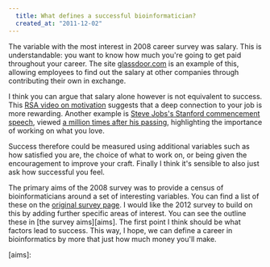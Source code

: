 ```yaml
--- 
  title: What defines a successful bioinformatician? 
  created_at: "2011-12-02"
---
```


The variable with the most interest in 2008 career survey was salary. This is
understandable: you want to know how much you're going to get paid throughout
your career. The site [glassdoor.com][] is an example of this, allowing
employees to find out the salary at other companies through contributing their
own in exchange.

I think you can argue that salary alone however is not equivalent to success.
This [RSA video on motivation][motivation] suggests that a deep connection to
your job is more rewarding. Another example is [Steve Jobs's Stanford
commencement speech][speech], viewed [a million times after his
passing][views], highlighting the importance of working on what you love.

Success therefore could be measured using additional variables such as how
satisfied you are, the choice of what to work on, or being given the
encouragement to improve your craft. Finally I think it's sensible to also just
ask how successful you feel.

The primary aims of the 2008 survey was to provide a census of
bioinformaticians around a set of interesting variables. You can find a list
of these on the [original survey page][original]. I would like the 2012 survey
to build on this by adding further specific areas of interest. You can see the
outline these in [the survey aims][aims]. The first point I think should be
what factors lead to success. This way, I hope, we can define a career in
bioinformatics by more that just how much money you'll make.

[glassdoor.com]: http://www.glassdoor.com/
[motivation]: http://www.youtube.com/watch?v=iXV6SYrQ_IE
[speech]: http://youtu.be/Hd_ptbiPoXM?t=7m29s
[views]: http://corp.visiblemeasures.com/news-and-events/blog/bid/69066/Celebrating-Steve-Jobs-in-Video
[original]: http://openwetware.org/wiki/Biogang:Projects/Bioinformatics_Career_Survey_2008

[aims]:
